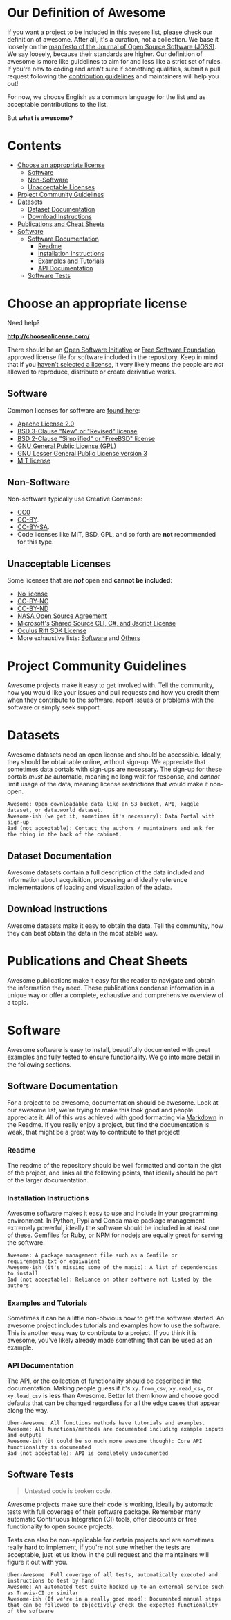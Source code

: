 
# Our Definition of Awesome

If you want a project to be included in this `awesome` list, please check our definition of awesome. After all, it's a curation, not a collection. We base it loosely on the [manifesto of the Journal of Open Source Software (JOSS)](https://joss.readthedocs.io/en/latest/review_criteria.html). We say loosely, because their standards are higher. Our definition of awesome is more like guidelines to aim for and less like a strict set of rules. If you're new to coding and aren't sure if something qualifies, submit a pull request following the [contribution guidelines](contributing.md) and maintainers will help you out!

For now, we choose English as a common language for the list and as acceptable contributions to the list.

But **what is awesome?**

# Contents

<!-- START doctoc generated TOC please keep comment here to allow auto update -->
<!-- DON'T EDIT THIS SECTION, INSTEAD RE-RUN doctoc TO UPDATE -->

- [Choose an appropriate license](#choose-an-appropriate-license)
  - [Software](#software)
  - [Non-Software](#non-software)
  - [Unacceptable Licenses](#unacceptable-licenses)
- [Project Community Guidelines](#project-community-guidelines)
- [Datasets](#datasets)
  - [Dataset Documentation](#dataset-documentation)
  - [Download Instructions](#download-instructions)
- [Publications and Cheat Sheets](#publications-and-cheat-sheets)
- [Software](#software-1)
  - [Software Documentation](#software-documentation)
    - [Readme](#readme)
    - [Installation Instructions](#installation-instructions)
    - [Examples and Tutorials](#examples-and-tutorials)
    - [API Documentation](#api-documentation)
  - [Software Tests](#software-tests)

<!-- END doctoc generated TOC please keep comment here to allow auto update -->

# Choose an appropriate license

Need help?

**http://choosealicense.com/**

There should be an [Open Software Initiative](https://opensource.org/licenses/) or [Free Software Foundation](https://www.fsf.org/licensing/licenses/) approved license file for software included in the repository. Keep in mind that if you [haven't selected a license](http://choosealicense.com/no-license/), it very likely means the people are _not_ allowed to reproduce, distribute or create derivative works.

## Software

Common licenses for software are [found here](http://choosealicense.com/):

- [Apache License 2.0](https://opensource.org/licenses/Apache-2.0)
- [BSD 3-Clause "New" or "Revised" license](https://opensource.org/licenses/BSD-3-Clause)
- [BSD 2-Clause "Simplified" or "FreeBSD" license](https://opensource.org/licenses/BSD-2-Clause)
- [GNU General Public License (GPL)](https://opensource.org/licenses/gpl-license)
- [GNU Lesser General Public License version 3](https://opensource.org/license/lgpl-3-0)
- [MIT license](https://opensource.org/licenses/MIT)

## Non-Software

Non-software typically use Creative Commons:

- [CC0](https://creativecommons.org/publicdomain/zero/1.0/)
- [CC-BY](https://creativecommons.org/licenses/by/4.0/).
- [CC-BY-SA](https://creativecommons.org/licenses/by-sa/4.0/).
- Code licenses like MIT, BSD, GPL, and so forth are **not** recommended for this type.

## Unacceptable Licenses

Some licenses that are **_not_** open and **cannot be included**:

- [No license](http://choosealicense.com/no-license/)
- [CC-BY-NC](https://creativecommons.org/licenses/by-nc/4.0/)
- [CC-BY-ND](https://creativecommons.org/licenses/by-nd/4.0/)
- [NASA Open Source Agreement](http://directory.fsf.org/wiki/License:NASA-OSA_v1.3)
- [Microsoft's Shared Source CLI, C#, and Jscript License](http://directory.fsf.org/wiki/License:Ms-SS)
- [Oculus Rift SDK License](http://directory.fsf.org/wiki/License:Oculus_VR_Rift_SDK_License)
- More exhaustive lists: [Software](http://www.gnu.org/licenses/license-list.html#NonFreeSoftwareLicenses) and [Others](http://www.gnu.org/licenses/license-list.html#NonFreeDocumentationLicenses)

# Project Community Guidelines

Awesome projects make it easy to get involved with. Tell the community, how you would like your issues and pull requests and how you credit them when they contribute to the software, report issues or problems with the software or simply seek support.

# Datasets

Awesome datasets need an open license and should be accessible. Ideally, they should be obtainable online, without sign-up. We appreciate that sometimes data portals with sign-ups are necessary. The sign-up for these portals _must be_ automatic, meaning no long wait for response, and _cannot_ limit usage of the data, meaning license restrictions that would make it non-open.

    Awesome: Open downloadable data like an S3 bucket, API, kaggle dataset, or data.world dataset.
    Awesome-ish (we get it, sometimes it's necessary): Data Portal with sign-up
    Bad (not acceptable): Contact the authors / maintainers and ask for the thing in the back of the cabinet.

## Dataset Documentation

Awesome datasets contain a full description of the data included and information about acquisition, processing and ideally reference implementations of loading and visualization of the adata.

## Download Instructions

Awesome datasets make it easy to obtain the data. Tell the community, how they can best obtain the data in the most stable way.

# Publications and Cheat Sheets

Awesome publications make it easy for the reader to navigate and obtain the information they need. These publications condense information in a unique way or offer a complete, exhaustive and comprehensive overview of a topic.

# Software

Awesome software is easy to install, beautifully documented with great examples and fully tested to ensure functionality. We go into more detail in the following sections.

## Software Documentation

For a project to be awesome, documentation should be awesome. Look at our awesome list, we're trying to make this look good and people appreciate it. All of this was achieved with good formatting via [Markdown](https://en.wikipedia.org/wiki/Markdown) in the Readme. If you really enjoy a project, but find the documentation is weak, that might be a great way to contribute to that project!

### Readme

The readme of the repository should be well formatted and contain the gist of the project, and links all the following points, that ideally should be part of the larger documentation.

### Installation Instructions

Awesome software makes it easy to use and include in your programming environment. In Python, Pypi and Conda make package management extremely powerful, ideally the software should be included in at least one of these. Gemfiles for Ruby, or NPM for nodejs are equally great for serving the software.

    Awesome: A package management file such as a Gemfile or requirements.txt or equivalent
    Awesome-ish (it's missing some of the magic): A list of dependencies to install
    Bad (not acceptable): Reliance on other software not listed by the authors

### Examples and Tutorials

Sometimes it can be a little non-obvious how to get the software started. An awesome project includes tutorials and examples how to use the software. This is another easy way to contribute to a project. If you think it is awesome, you've likely already made something that can be used as an example.

### API Documentation

The API, or the collection of functionality should be described in the documentation. Making people guess if it's `xy.from_csv`, `xy.read_csv`, or `xy.load_csv` is less than Awesome. Better let them know and choose good defaults that can be changed regardless for all the edge cases that appear along the way.

    Uber-Awesome: All functions methods have tutorials and examples.
    Awesome: All functions/methods are documented including example inputs and outputs
    Awesome-ish (it could be so much more awesome though): Core API functionality is documented
    Bad (not acceptable): API is completely undocumented

## Software Tests

> Untested code is broken code.

Awesome projects make sure their code is working, ideally by automatic tests with full coverage of their software package. Remember many automatic Continuous Integration (CI) tools, offer discounts or free functionality to open source projects.

Tests can also be non-applicable for certain projects and are sometimes really hard to implement, if you're not sure whether the tests are acceptable, just let us know in the pull request and the maintainers will figure it out with you.

    Uber-Awesome: Full coverage of all tests, automatically executed and instructions to test by hand
    Awesome: An automated test suite hooked up to an external service such as Travis-CI or similar
    Awesome-ish (If we're in a really good mood): Documented manual steps that can be followed to objectively check the expected functionality of the software
